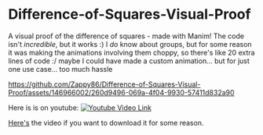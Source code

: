 # Difference-of-Squares-Visual-Proof
A visual proof of the difference of squares - made with Manim! The code isn't *incredible*, but it works :) I *do* know about groups, but for some reason it was making the animations involving them choppy, so there's like 20 extra lines of code :/ maybe I could have made a custom animation... but for just one use case... too much hassle



https://github.com/Zappy86/Difference-of-Squares-Visual-Proof/assets/146966002/260d9496-069a-4f04-9930-57411d832a90



Here is is on youtube:
[![Youtube Video Link](https://img.youtube.com/vi/9wWOEfcew6g/0.jpg)](https://www.youtube.com/watch?v=9wWOEfcew6g)

[Here's](Demonstration_4k.mp4) the video if you want to download it for some reason.
